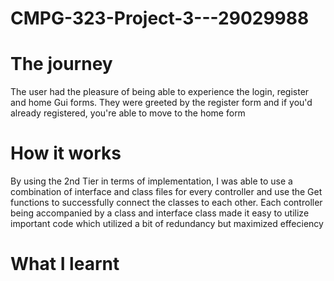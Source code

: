 # CMPG-323-Project-3---29029988

# The journey
The user had the pleasure of being able to experience the login, register and home Gui forms. They were greeted by the register form and if you'd already registered, you're able to move to the home form

# How it works

By using the 2nd Tier in terms of implementation, I was able to use a combination of interface and class files for every controller and use the Get functions to successfully connect the classes to each other. Each controller being accompanied by a class and interface class made it easy to utilize important code which utilized a bit of redundancy but maximized effeciency  

# What I learnt
